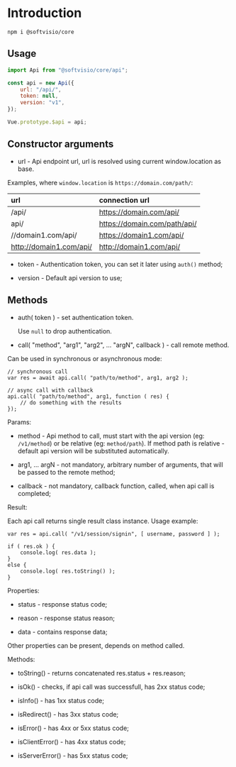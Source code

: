 # Introduction

```shell
npm i @softvisio/core
```

## Usage

```js
import Api from "@softvisio/core/api";

const api = new Api({
    url: "/api/",
    token: null,
    version: "v1",
});

Vue.prototype.$api = api;
```

## Constructor arguments

-   url - Api endpoint url, url is resolved using current window.location as base.

Examples, where `window.location` is `https://domain.com/path/`:

| url                     | connection url               |
| :---------------------- | :--------------------------- |
| /api/                   | https://domain.com/api/      |
| api/                    | https://domain.com/path/api/ |
| //domain1.com/api/      | https://domain1.com/api/     |
| http://domain1.com/api/ | http://domain1.com/api/      |

-   token - Authentication token, you can set it later using `auth()` method;

-   version - Default api version to use;

## Methods

-   auth( token ) - set authentication token.

    Use `null` to drop authentication.

-   call( "method", "arg1", "arg2", ... "argN", callback ) - call remote method.

Can be used in synchronous or asynchronous mode:

```
// synchronous call
var res = await api.call( "path/to/method", arg1, arg2 );

// async call with callback
api.call( "path/to/method", arg1, function ( res) {
    // do something with the results
});
```

Params:

-   method - Api method to call, must start with the api version (eg: `/v1/method`) or be relative (eg: `method/path`). If method path is relative - default api version will be substituted automatically.

-   arg1, ... argN - not mandatory, arbitrary number of arguments, that will be passed to the remote method;

-   callback - not mandatory, callback function, called, when api call is completed;

Result:

Each api call returns single result class instance. Usage example:

```
var res = api.call( "/v1/session/signin", [ username, password ] );

if ( res.ok ) {
    console.log( res.data );
}
else {
    console.log( res.toString() );
}
```

Properties:

-   status - response status code;

-   reason - response status reason;

-   data - contains response data;

Other properties can be present, depends on method called.

Methods:

-   toString() - returns concatenated res.status + res.reason;

-   isOk() - checks, if api call was successfull, has 2xx status code;

-   isInfo() - has 1xx status code;

-   isRedirect() - has 3xx status code;

-   isError() - has 4xx or 5xx status code;

-   isClientError() - has 4xx status code;

-   isServerError() - has 5xx status code;
